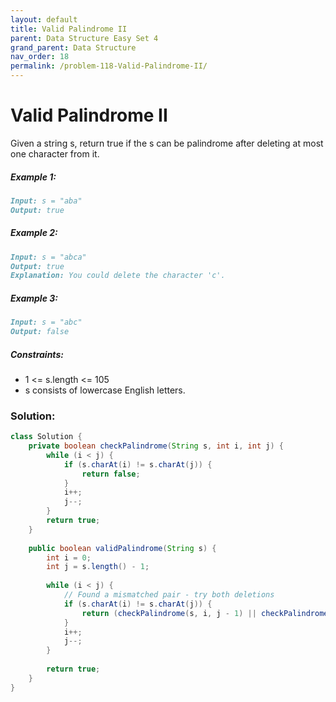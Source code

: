 ```yaml
---
layout: default
title: Valid Palindrome II
parent: Data Structure Easy Set 4
grand_parent: Data Structure
nav_order: 18
permalink: /problem-118-Valid-Palindrome-II/
---
```

# Valid Palindrome II
Given a string s, return true if the s can be palindrome after deleting at most one character from it.

##### Example 1:
```markdown
Input: s = "aba"
Output: true
```
##### Example 2:
```markdown
Input: s = "abca"
Output: true
Explanation: You could delete the character 'c'.
```
##### Example 3:
```markdown
Input: s = "abc"
Output: false
```
##### Constraints:
* 1 <= s.length <= 105
* s consists of lowercase English letters.

### Solution:
```java
class Solution {
    private boolean checkPalindrome(String s, int i, int j) {
        while (i < j) {
            if (s.charAt(i) != s.charAt(j)) {
                return false;
            }
            i++;
            j--;
        }
        return true;
    }
    
    public boolean validPalindrome(String s) {
        int i = 0;
        int j = s.length() - 1;
        
        while (i < j) {
            // Found a mismatched pair - try both deletions
            if (s.charAt(i) != s.charAt(j)) {
                return (checkPalindrome(s, i, j - 1) || checkPalindrome(s, i + 1, j));
            } 
            i++;
            j--;
        }
        
        return true;
    }
}
```